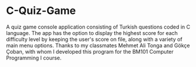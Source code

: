 # C-Quiz-Game
A quiz game console application consisting of Turkish questions coded in C language. The app has the option to display the highest score for each difficulty level by keeping the user's score on file, along with a variety of main menu options. Thanks to my classmates Mehmet Ali Tonga and Gökçe Çoban, with whom I developed this program for the BM101 Computer Programming I course.
